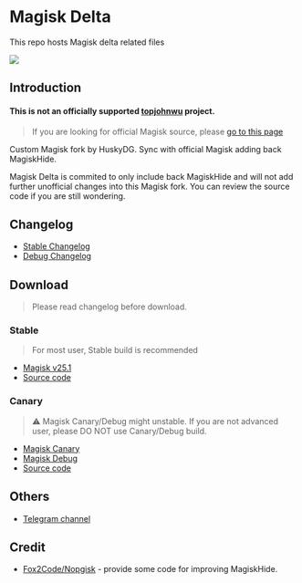 # Magisk Delta

This repo hosts Magisk delta related files

![](https://github.com/topjohnwu/Magisk/raw/master/docs/images/logo.png)

## Introduction

#### **This is not an officially supported [topjohnwu](https://github.com/topjohnwu) project**. 

> If you are looking for official Magisk source, please [go to this page](https://github.com/topjohnwu/Magisk)

Custom Magisk fork by HuskyDG. Sync with official Magisk adding back MagiskHide.

Magisk Delta is commited to only include back MagiskHide and will not add further unofficial changes into this Magisk fork. You can review the source code if you are still wondering.

## Changelog

- [Stable Changelog](https://github.com/HuskyDG/magisk-files/blob/main/note_stable.md)
- [Debug Changelog](https://github.com/HuskyDG/magisk-files/blob/main/note.md)

## Download

> Please read changelog before download.

### Stable

> For most user, Stable build is recommended

- [Magisk v25.1](https://huskydg.github.io/download/magisk/25.1-delta.apk)
- [Source code](https://huskydg.github.io/download/magisk/25.1-delta.zip)


### Canary

> ⚠ Magisk Canary/Debug might unstable. If you are not advanced user, please DO NOT use Canary/Debug build.

- [Magisk Canary](https://huskydg.github.io/magisk-files/app-release.apk)
- [Magisk Debug](https://huskydg.github.io/magisk-files/app-debug.apk)
- [Source code](https://huskydg.github.io/magisk-files/source-code.apk)

## Others

- [Telegram channel](https://t.me/magiskdelta)

## Credit

- [Fox2Code/Nopgisk](http://github.com/Fox2Code/Nopgisk) - provide some code for improving MagiskHide.
